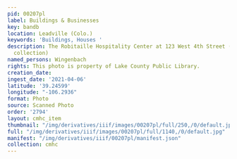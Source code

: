 ```yaml
---
pid: 00207pl
label: Buildings & Businesses
key: bandb
location: Leadville (Colo.)
keywords: 'Buildings, Houses '
description: The Robitaille Hospitality Center at 123 West 4th Street (Wingenbach
  collection)
named_persons: Wingenbach
rights: This photo is property of Lake County Public Library.
creation_date: 
ingest_date: '2021-04-06'
latitude: '39.24599'
longitude: "-106.2936"
format: Photo
source: Scanned Photo
order: '2794'
layout: cmhc_item
thumbnail: "/img/derivatives/iiif/images/00207pl/full/250,/0/default.jpg"
full: "/img/derivatives/iiif/images/00207pl/full/1140,/0/default.jpg"
manifest: "/img/derivatives/iiif/00207pl/manifest.json"
collection: cmhc
---
```

